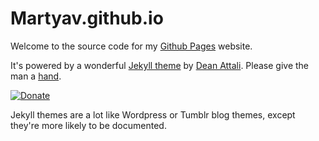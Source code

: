 # Martyav.github.io

Welcome to the source code for my [Github Pages](https://pages.github.com/) website.

It's powered by a wonderful [Jekyll theme](http://deanattali.com/beautiful-jekyll) by [Dean Attali](http://deanattali.com). Please give the man a [hand](https://www.paypal.me/daattali/20).

[![Donate](https://img.shields.io/badge/Donate-PayPal-green.svg)](https://www.paypal.me/daattali/20)

Jekyll themes are a lot like Wordpress or Tumblr blog themes, except they're more likely to be documented.
